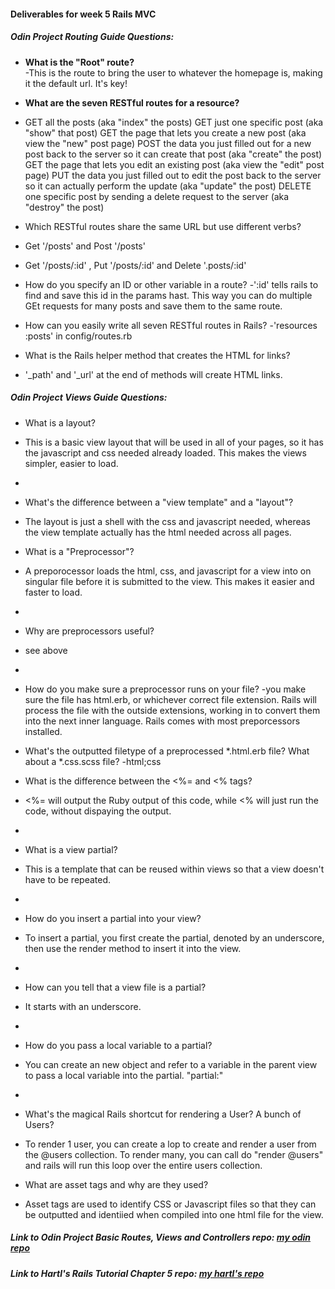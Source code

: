 #### Deliverables for week 5 Rails MVC
##### Odin Project Routing Guide Questions:
- **What is the "Root" route?**  
-This is the route to bring the user to whatever the homepage is, making it the default url.  It's key! 

- **What are the seven RESTful routes for a resource?**  
- GET all the posts (aka "index" the posts)
GET just one specific post (aka "show" that post)
GET the page that lets you create a new post (aka view the "new" post page)
POST the data you just filled out for a new post back to the server so it can create that post (aka "create" the post)
GET the page that lets you edit an existing post (aka view the "edit" post page)
PUT the data you just filled out to edit the post back to the server so it can actually perform the update (aka "update" the post)
DELETE one specific post by sending a delete request to the server (aka "destroy" the post)

- Which RESTful routes share the same URL but use different verbs?
- Get '/posts' and Post '/posts'
- Get '/posts/:id' , Put '/posts/:id' and Delete '.posts/:id'

- How do you specify an ID or other variable in a route?
-':id' tells rails to find and save this id in the params hast.  This way you can do multiple GEt requests for many posts and save them to the same route. 

- How can you easily write all seven RESTful routes in Rails?
-'resources :posts' in config/routes.rb

- What is the Rails helper method that creates the HTML for links?
- '_path' and '_url' at the end of methods will create HTML links. 

##### Odin Project Views Guide Questions:
- What is a layout?
- This is a basic view layout that will be used in all of your pages, so it has the javascript and css needed already loaded.  This makes the views simpler, easier  to load.
- 
- What's the difference between a "view template" and a "layout"?
- The layout is just a shell with the css and javascript needed, whereas the view template actually has the html needed across all pages.

- What is a "Preprocessor"?
- A preporocessor loads the html, css, and javascript for a view into on singular file before it is submitted to the view.  This makes it easier and faster to load.
- 
- Why are preprocessors useful?
- see above
- 
- How do you make sure a preprocessor runs on your file?
-you make sure the file has html.erb, or whichever correct file extension.  Rails will process the file with the outside extensions, working in to convert them into the next inner language.  Rails comes with most preporcessors installed.

- What's the outputted filetype of a preprocessed *.html.erb file? What about a *.css.scss file?
-html;css 

- What is the difference between the <%= and <% tags?
- <%= will output the Ruby output of this code, while <% will just run the code, without dispaying the output.
- 
- What is a view partial?
- This is a template that can be reused within views so that a view doesn't have to be repeated.
- 
- How do you insert a partial into your view?
- To insert a partial, you first create the partial, denoted by an underscore, then use the render method to insert it into the view.
-
- How can you tell that a view file is a partial?
- It starts with an underscore.
- 
- How do you pass a local variable to a partial?
- You can create an new object and refer to a variable in the parent view to pass a local variable into the partial. "partial:"
- 
- What's the magical Rails shortcut for rendering a User? A bunch of Users?
- To render 1 user,  you can create a lop to create and render a user from the @users collection.  To render many, you can call do "render @users" and rails will run this loop over the entire users collection.

- What are asset tags and why are they used?
- Asset tags are used to identify CSS or Javascript files so that they can be outputted and identiied when compiled into one html file for the view. 

##### Link to Odin Project Basic Routes, Views and Controllers repo: [my odin repo](<linkhere>)
##### Link to Hartl's Rails Tutorial Chapter 5 repo: [my hartl's repo](<linkhere>)
